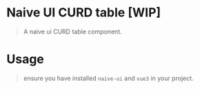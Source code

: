 # Naive UI CURD table [WIP]

> A naive ui CURD table component.

# Usage

> ensure you have installed `naive-ui` and `vue3` in your project.

# 